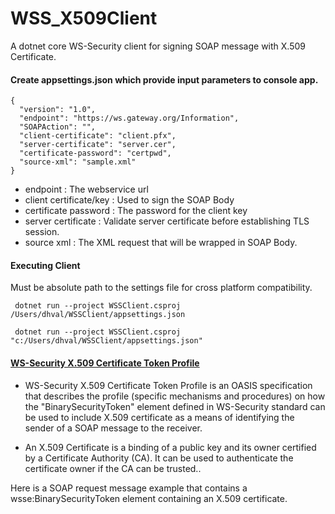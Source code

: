 # WSS_X509Client
A dotnet core WS-Security client for signing SOAP message with X.509 Certificate.


#### Create appsettings.json which provide input parameters to console app.

```
{
  "version": "1.0",
  "endpoint": "https://ws.gateway.org/Information",
  "SOAPAction": "",
  "client-certificate": "client.pfx",
  "server-certificate": "server.cer",
  "certificate-password": "certpwd",
  "source-xml": "sample.xml"
}
```

- endpoint : The webservice url
- client certificate/key : Used to sign the SOAP Body
- certificate password : The password for the client key
- server certificate : Validate server certificate before establishing TLS session.
- source xml : The XML request that will be wrapped in SOAP Body.


#### Executing Client

Must be absolute path to the settings file for cross platform compatibility.

```
 dotnet run --project WSSClient.csproj /Users/dhval/WSSClient/appsettings.json 

 dotnet run --project WSSClient.csproj "c:/Users/dhval/WSSClient/appsettings.json" 
```


#### [WS-Security X.509 Certificate Token Profile](https://www.ibm.com/support/knowledgecenter/en/SSAW57_8.5.5/com.ibm.websphere.nd.multiplatform.doc/ae/cwbs_binarysectokenx509.html)

- WS-Security X.509 Certificate Token Profile is an OASIS specification that
 describes the profile (specific mechanisms and procedures) on how the
 "BinarySecurityToken" element defined in WS-Security standard can be used to
 include X.509 certificate as a means of identifying the sender of a SOAP message
 to the receiver.

- An X.509 Certificate is a binding of a public key and its owner certified by
 a Certificate Authority (CA). It can be used to authenticate the certificate
 owner if the CA can be trusted..

Here is a SOAP request message example that contains a wsse:BinarySecurityToken
 element containing an X.509 certificate.
